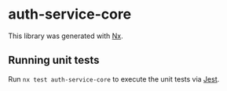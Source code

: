 # auth-service-core

This library was generated with [Nx](https://nx.dev).

## Running unit tests

Run `nx test auth-service-core` to execute the unit tests via [Jest](https://jestjs.io).
